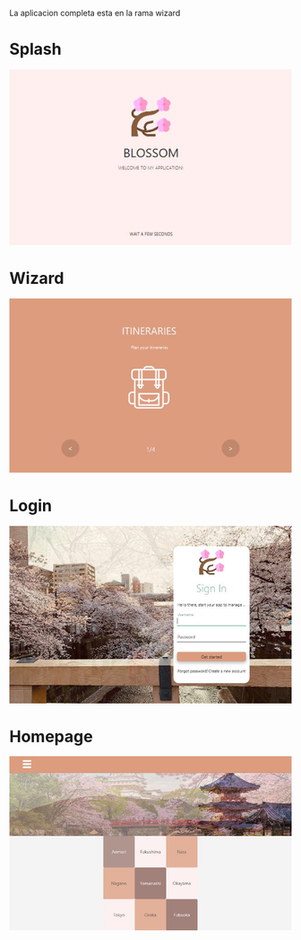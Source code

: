 La aplicacion completa esta en la rama wizard

# Splash
![](https://github.com/saramt89/LoginJFX/blob/wizard/LoginJFX/splash.JPG)

# Wizard
![](https://github.com/saramt89/LoginJFX/blob/wizard/LoginJFX/wizard.JPG)

# Login
![](https://github.com/saramt89/LoginJFX/blob/wizard/LoginJFX/login.JPG)

# Homepage
![](https://github.com/saramt89/LoginJFX/blob/wizard/LoginJFX/homepage.JPG)
